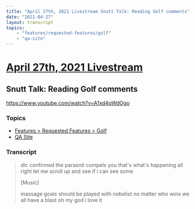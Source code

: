 ```yaml
---
title: "April 27th, 2021 Livestream Snutt Talk: Reading Golf comments"
date: "2021-04-27"
layout: transcript
topics:
    - "features/requested-features/golf"
    - "qa-site"
---
```

# [April 27th, 2021 Livestream](../2021-04-27.md)
## Snutt Talk: Reading Golf comments
https://www.youtube.com/watch?v=A1xd4qWdOgo

### Topics
* [Features > Requested Features > Golf](../topics/features/requested-features/golf.md)
* [QA Site](../topics/qa-site.md)

### Transcript

> dlc confirmed the parasnit compels you that's what's happening all right let me scroll up and see if i can see some
>
> [Music]
>
> massage goals should be played with nobelist no matter who wins we all have a blast oh my god i love it
